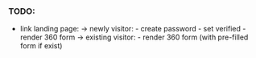 ### TODO:

- link landing page:
    -> newly visitor:
        - create password 
        - set verified 
        - render 360 form
    -> existing visitor:
        - render 360 form (with pre-filled form if exist)
